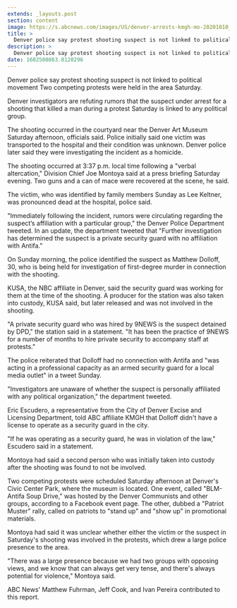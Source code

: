 ```yaml
--- 
extends: _layouts.post 
section: content 
image: https://s.abcnews.com/images/US/denver-arrests-kmgh-mo-20201010_1602371658216_hpMain_16x9_992.jpg 
title: > 
  Denver police say protest shooting suspect is not linked to political movement 
description: > 
  Denver police say protest shooting suspect is not linked to political movement Two competing protests were held in the area Saturday.Denver investigators are refuting rumors that the suspect under arrest for a shooting that killed a man during a protest Saturday is linked to any political group.KUSA, the NBC affiliate in Denver, said the security guard was working for them at the time of the shooting."A private security guard who was hired by 9NEWS is the suspect detained by DPD," the station said in a statement."If he was operating as a security guard, he was in violation of the law," Escudero said in a statement. 
date: 1602500863.8120296 
--- 
```

Denver police say protest shooting suspect is not linked to political movement Two competing protests were held in the area Saturday.

Denver investigators are refuting rumors that the suspect under arrest for a shooting that killed a man during a protest Saturday is linked to any political group.

The shooting occurred in the courtyard near the Denver Art Museum Saturday afternoon, officials said. Police initially said one victim was transported to the hospital and their condition was unknown. Denver police later said they were investigating the incident as a homicide.

The shooting occurred at 3:37 p.m. local time following a "verbal altercation," Division Chief Joe Montoya said at a press briefing Saturday evening. Two guns and a can of mace were recovered at the scene, he said.

The victim, who was identified by family members Sunday as Lee Keltner, was pronounced dead at the hospital, police said.

"Immediately following the incident, rumors were circulating regarding the suspect’s affiliation with a particular group," the Denver Police Department tweeted. In an update, the department tweeted that "Further investigation has determined the suspect is a private security guard with no affiliation with Antifa."

On Sunday morning, the police identified the suspect as Matthew Dolloff, 30, who is being held for investigation of first-degree murder in connection with the shooting.

KUSA, the NBC affiliate in Denver, said the security guard was working for them at the time of the shooting. A producer for the station was also taken into custody, KUSA said, but later released and was not involved in the shooting.

"A private security guard who was hired by 9NEWS is the suspect detained by DPD," the station said in a statement. "It has been the practice of 9NEWS for a number of months to hire private security to accompany staff at protests."

The police reiterated that Dolloff had no connection with Antifa and "was acting in a professional capacity as an armed security guard for a local media outlet" in a tweet Sunday.

"Investigators are unaware of whether the suspect is personally affiliated with any political organization," the department tweeted.

Eric Escudero, a representative from the City of Denver Excise and Licensing Department, told ABC affiliate KMGH that Dolloff didn't have a license to operate as a security guard in the city.

"If he was operating as a security guard, he was in violation of the law," Escudero said in a statement.

Montoya had said a second person who was initially taken into custody after the shooting was found to not be involved.

Two competing protests were scheduled Saturday afternoon at Denver's Civic Center Park, where the museum is located. One event, called "BLM-Antifa Soup Drive," was hosted by the Denver Communists and other groups, according to a Facebook event page. The other, dubbed a "Patriot Muster" rally, called on patriots to "stand up" and "show up" in promotional materials.

Montoya had said it was unclear whether either the victim or the suspect in Saturday's shooting was involved in the protests, which drew a large police presence to the area.

"There was a large presence because we had two groups with opposing views, and we know that can always get very tense, and there's always potential for violence," Montoya said.

ABC News' Matthew Fuhrman, Jeff Cook, and Ivan Pereira contributed to this report.